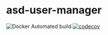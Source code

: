 # asd-user-manager

![Docker Automated build](https://img.shields.io/docker/automated/starvis/asd-user-manager?style=for-the-badge)
[![codecov](https://codecov.io/gh/caf3babe/asd-user-manager/branch/main/graph/badge.svg?token=204ABERTQT)](https://codecov.io/gh/caf3babe/asd-user-manager)
